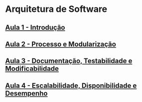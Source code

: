 # Arquitetura de Software

## [Aula 1 - Introdução](./introduction.md)  
## [Aula 2 - Processo e Modularização](./process_and_modularization.md)  
## [Aula 3 - Documentação, Testabilidade e Modificabilidade](./documentation_testability_and_modifiability.md)  
## [Aula 4 - Escalabilidade, Disponibilidade e Desempenho](./scalability_availability_and_performance.md)  